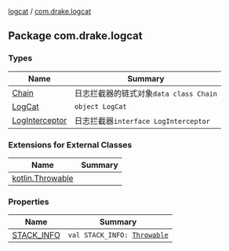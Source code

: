 [logcat](../index.md) / [com.drake.logcat](./index.md)

## Package com.drake.logcat

### Types

| Name | Summary |
|---|---|
| [Chain](-chain/index.md) | 日志拦截器的链式对象`data class Chain` |
| [LogCat](-log-cat/index.md) | `object LogCat` |
| [LogInterceptor](-log-interceptor/index.md) | 日志拦截器`interface LogInterceptor` |

### Extensions for External Classes

| Name | Summary |
|---|---|
| [kotlin.Throwable](kotlin.-throwable/index.md) |  |

### Properties

| Name | Summary |
|---|---|
| [STACK_INFO](-s-t-a-c-k_-i-n-f-o.md) | `val STACK_INFO: `[`Throwable`](https://kotlinlang.org/api/latest/jvm/stdlib/kotlin/-throwable/index.html) |
